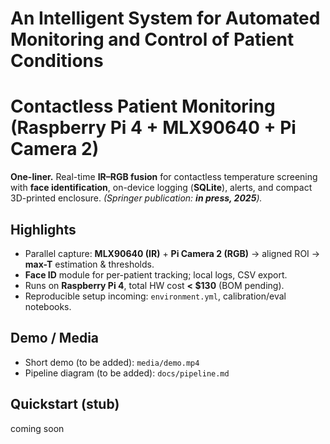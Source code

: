 # An Intelligent System for Automated Monitoring and Control of Patient Conditions

# Contactless Patient Monitoring (Raspberry Pi 4 + MLX90640 + Pi Camera 2)

**One-liner.** Real-time **IR–RGB fusion** for contactless temperature screening with **face identification**, on-device logging (**SQLite**), alerts, and compact 3D-printed enclosure. *(Springer publication: **in press, 2025**).*

## Highlights
- Parallel capture: **MLX90640 (IR)** + **Pi Camera 2 (RGB)** → aligned ROI → **max-T** estimation & thresholds.
- **Face ID** module for per-patient tracking; local logs, CSV export.
- Runs on **Raspberry Pi 4**, total HW cost **< $130** (BOM pending).
- Reproducible setup incoming: `environment.yml`, calibration/eval notebooks.

## Demo / Media
- Short demo (to be added): `media/demo.mp4`  
- Pipeline diagram (to be added): `docs/pipeline.md`

## Quickstart (stub)
coming soon
